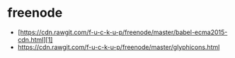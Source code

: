 # freenode

* [https://cdn.rawgit.com/f-u-c-k-u-p/freenode/master/babel-ecma2015-cdn.html][1]
* <https://cdn.rawgit.com/f-u-c-k-u-p/freenode/master/glyphicons.html>


[0]:https://github.com/f-u-c-k-u-p/freenode/blob/master/babel-ecma2015-cdn.html
[1]:https://cdn.rawgit.com/f-u-c-k-u-p/freenode/master/babel-ecma2015-cdn.html
